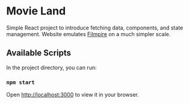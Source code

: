 # Movie Land

Simple React project to introduce fetching data, components, and state management. Website emulates [Filmpire](https://filmpire.netlify.app/) on a much simpler scale.

## Available Scripts

In the project directory, you can run:

### `npm start`

Open [http://localhost:3000](http://localhost:3000) to view it in your browser.